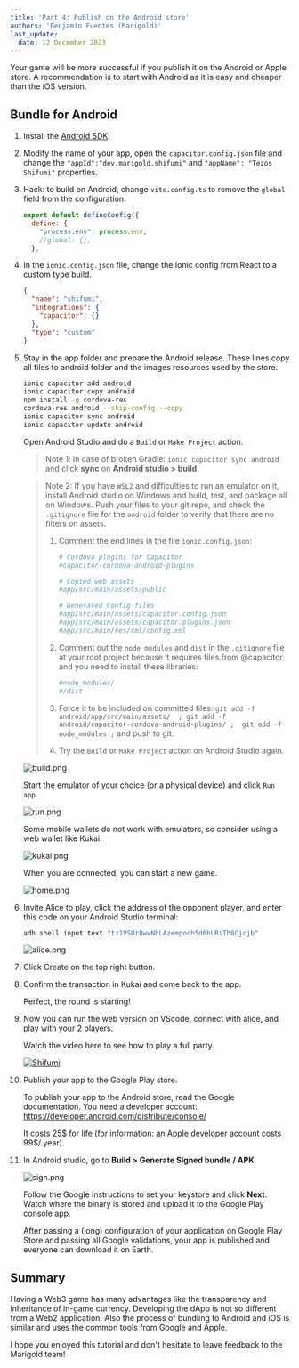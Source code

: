 ```yaml
---
title: 'Part 4: Publish on the Android store'
authors: 'Benjamin Fuentes (Marigold)'
last_update:
  date: 12 December 2023
---
```


Your game will be more successful if you publish it on the Android or Apple store. A recommendation is to start with Android as it is easy and cheaper than the iOS version.

## Bundle for Android

1. Install the [Android SDK](https://developer.android.com/about/versions/13/setup-sdk).

1. Modify the name of your app, open the `capacitor.config.json` file and change the `"appId":"dev.marigold.shifumi"` and `"appName": "Tezos Shifumi"` properties.

1. Hack: to build on Android, change `vite.config.ts` to remove the `global` field from the configuration.

   ```javascript
   export default defineConfig({
     define: {
       "process.env": process.env,
       //global: {},
     },
   ```

1. In the `ionic.config.json` file, change the Ionic config from React to a custom type build.

   ```json
   {
     "name": "shifumi",
     "integrations": {
       "capacitor": {}
     },
     "type": "custom"
   }
   ```

1. Stay in the app folder and prepare the Android release. These lines copy all files to android folder and the images resources used by the store.

   ```bash
   ionic capacitor add android
   ionic capacitor copy android
   npm install -g cordova-res
   cordova-res android --skip-config --copy
   ionic capacitor sync android
   ionic capacitor update android
   ```

   Open Android Studio and do a `Build` or `Make Project` action.

   > Note 1: in case of broken Gradle: `ionic capacitor sync android` and click **sync** on **Android studio > build**.

   > Note 2: If you have `WSL2` and difficulties to run an emulator on it, install Android studio on Windows and build, test, and package all on Windows. Push your files to your git repo, and check the `.gitignore` file for the `android` folder to verify that there are no filters on assets.
   >
   > 1. Comment the end lines in the file `ionic.config.json`:
   >
   >    ```bash
   >    # Cordova plugins for Capacitor
   >    #capacitor-cordova-android-plugins
   >
   >    # Copied web assets
   >    #app/src/main/assets/public
   >
   >    # Generated Config files
   >    #app/src/main/assets/capacitor.config.json
   >    #app/src/main/assets/capacitor.plugins.json
   >    #app/src/main/res/xml/config.xml
   >    ```
   >
   > 1. Comment out the `node_modules` and `dist` in the `.gitignore` file at your root project because it requires files from @capacitor and you need to install these libraries:
   >
   >    ```bash
   >    #node_modules/
   >    #/dist
   >    ```
   >
   > 1. Force it to be included on committed files: `git add -f android/app/src/main/assets/  ; git add -f android/capacitor-cordova-android-plugins/ ;  git add -f node_modules ;` and push to git.
   > 1. Try the `Build` or `Make Project` action on Android Studio again.

   ![build.png](/img/tutorials/mobile-build.png)

   Start the emulator of your choice (or a physical device) and click `Run app`.

   ![run.png](/img/tutorials/mobile-run.png)

   Some mobile wallets do not work with emulators, so consider using a web wallet like Kukai.

   ![kukai.png](/img/tutorials/mobile-kukai.png)

   When you are connected, you can start a new game.

   ![home.png](/img/tutorials/mobile-home.png)

1. Invite Alice to play, click the address of the opponent player, and enter this code on your Android Studio terminal:

   ```bash
   adb shell input text "tz1VSUr8wwNhLAzempoch5d6hLRiTh8Cjcjb"
   ```

   ![alice.png](/img/tutorials/mobile-alice.png)

1. Click Create on the top right button.

1. Confirm the transaction in Kukai and come back to the app.

   Perfect, the round is starting!

1. Now you can run the web version on VScode, connect with alice, and play with your 2 players.

   Watch the video here to see how to play a full party.

   [![Shifumi](https://img.youtube.com/vi/SHg8VPmF_NY/0.jpg)](https://www.youtube.com/watch?v=SHg8VPmF_NY)

1. Publish your app to the Google Play store.

   To publish your app to the Android store, read the Google documentation.
   You need a developer account: https://developer.android.com/distribute/console/

   It costs 25\$ for life (for information: an Apple developer account costs 99$/ year).

1. In Android studio, go to **Build > Generate Signed bundle / APK**.

   ![sign.png](/img/tutorials/mobile-sign.png)

   Follow the Google instructions to set your keystore and click **Next**.
   Watch where the binary is stored and upload it to the Google Play console app.

   After passing a (long) configuration of your application on Google Play Store and passing all Google validations, your app is published and everyone can download it on Earth.

## Summary

Having a Web3 game has many advantages like the transparency and inheritance of in-game currency. Developing the dApp is not so different from a Web2 application. Also the process of bundling to Android and iOS is similar and uses the common tools from Google and Apple.

I hope you enjoyed this tutorial and don't hesitate to leave feedback to the Marigold team!
